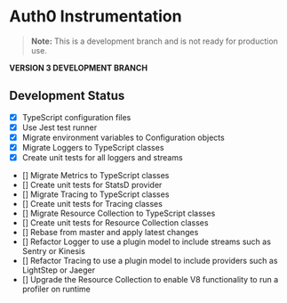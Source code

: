 # Auth0 Instrumentation

> **Note:** This is a development branch and is not ready for production use.

**VERSION 3 DEVELOPMENT BRANCH**

## Development Status

- [x] TypeScript configuration files
- [x] Use Jest test runner
- [x] Migrate environment variables to Configuration objects
- [x] Migrate Loggers to TypeScript classes
- [x] Create unit tests for all loggers and streams
- [] Migrate Metrics to TypeScript classes
- [] Create unit tests for StatsD provider
- [] Migrate Tracing to TypeScript classes
- [] Create unit tests for Tracing classes
- [] Migrate Resource Collection to TypeScript classes
- [] Create unit tests for Resource Collection classes
- [] Rebase from master and apply latest changes
- [] Refactor Logger to use a plugin model to include streams such as Sentry or Kinesis
- [] Refactor Tracing to use a plugin model to include providers such as LightStep or Jaeger
- [] Upgrade the Resource Collection to enable V8 functionality to run a profiler on runtime
